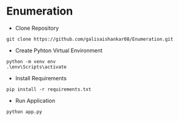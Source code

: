 # Enumeration

* Clone Repository
```
git clone https://github.com/galisaishankar08/Enumeration.git
```

* Create Pyhton Virtual Environment
```
python -m venv env 
.\env\Scripts\activate
```

* Install Requirements
```
pip install -r requirements.txt
```
* Run Application
```
python app.py
```
